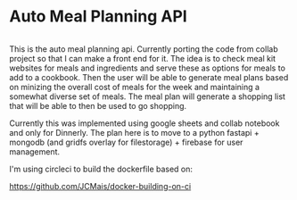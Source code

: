# Auto Meal Planning API

[![<dwicke>](https://circleci.com/gh/dwicke/automealplanning.svg?style=svg)](https://app.circleci.com/pipelines/github/dwicke/automealplanning)

This is the auto meal planning api.  Currently porting the code from collab project so that I can make a front end for it. The idea is to check meal kit websites for meals and ingredients and serve these as options for meals to add to a cookbook.  Then the user will be able to generate meal plans based on minizing the overall cost of meals for the week and maintaining a somewhat diverse set of meals.  The meal plan will generate a shopping list that will be able to then be used to go shopping.

Currently this was implemented using google sheets and collab notebook and only for Dinnerly.  The plan here is to move to a python fastapi + mongodb (and gridfs overlay for filestorage) + firebase for user management.

I'm using circleci to build the dockerfile based on:

https://github.com/JCMais/docker-building-on-ci